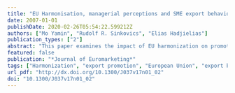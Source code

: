 ```yaml
---
title: "EU Harmonisation, managerial perceptions and SME export behaviour"
date: 2007-01-01
publishDate: 2020-02-26T05:54:22.599212Z
authors: ["Mo Yamin", "Rudolf R. Sinkovics", "Elias Hadjielias"]
publication_types: ["2"]
abstract: "This paper examines the impact of EU harmonization on promoting exports by SMEs. The paper develops hypotheses on the positive impact of EU harmonization in enhancing stimuli and reducing barriers to exporting beyond the immediate or direct effect of harmonization. The empirical focus of the paper is on the food & beverage sector in Cyprus, employing paired-sample t-test comparing SME perceptions 'before' and 'after' in relation to harmonization. The study shows that compliance contributes towards an overall increase in management perceptions of export stimuli, and an overall reduction in management perceptions of export barriers."
featured: false
publication: "*Journal of Euromarketing*"
tags: ["Harmonization", "export promotion", "European Union", "export barriers"]
url_pdf: "http://dx.doi.org/10.1300/J037v17n01_02"
doi: "10.1300/J037v17n01_02"
---
```



